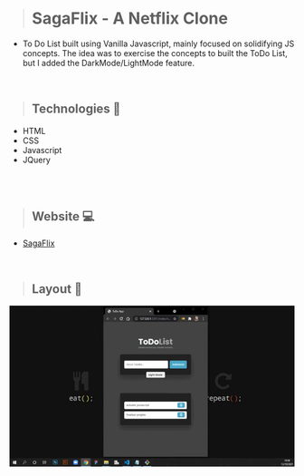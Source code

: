 ># SagaFlix - A Netflix Clone

+ To Do List built using Vanilla Javascript, mainly focused on solidifying JS concepts. The idea was to exercise the concepts to built the ToDo List, but I added the DarkMode/LightMode feature.
 
<br>

>## Technologies 🧰
+ HTML
+ CSS
+ Javascript
+ JQuery

<br>

<br>

>## Website 💻
+ [SagaFlix](https://todolist-vjs.netlify.app/)

<br>

>## Layout 🎥

<img src="https://github.com/giselle-ferreira/ToDoList/blob/main/assets/to-do-list-video.gif" />

>

